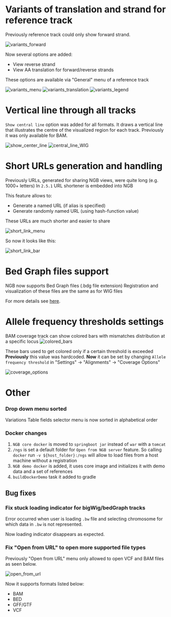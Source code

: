# Variants of translation and strand for reference track

Previously reference track could only show forward strand.

![variants_forward](images/variants_forward.png)

Now several options are added:
* View reverse strand
* View AA translation for forward/reverse strands

These options are available via "General" menu of a reference track

![variants_menu](images/variants_menu.png)
![variants_translation](images/variants_translation.png)
![variants_legend](images/variants_legend.png)

# Vertical line through all tracks

`Show central line` option was added for all formats. It draws a vertical line that illustrates the centre of the visualized region for each track. Previously it was only available for BAM.

![show_center_line](images/show_center_line.png)
![central_line_WIG](images/central_line_WIG.png)

# Short URLs generation and handling

Previously URLs, generated for sharing NGB views, were quite long (e.g. 1000+ letters)
In `2.5.1` URL shortener is embedded into NGB

This feature allows to:
* Generate a named URL (if alias is specified)
* Generate randomly named URL (using hash-function value)

These URLs are much shorter and easier to share

![short_link_menu](images/short_link_menu.png)

So now it looks like this:

![short_link_bar](images/short_link_bar.png)

# Bed Graph files support

NGB now supports Bed Graph files (.bdg file extension)
Registration and visualization of these files are the same as for WIG files

For more details see [here](../../user-guide/tracks-wig.md#bedgraph-tracks).

# Allele frequency thresholds settings

BAM coverage track can show colored bars with mismatches distribution at a specific locus
![colored_bars](images/colored_bars.png)

These bars used to get colored only if a certain threshold is exceeded
**Previously** this value was hardcoded. **Now** it can be set by changing `Allele frequency threshold` in "Settings" -> "Alignments" -> "Coverage Options"

![coverage_options](images/coverage_options.png)

# Other

### Drop down menu sorted

Variations Table fields selector menu is now sorted in alphabetical order

### Docker changes

1. `NGB core docker` is moved to `springboot jar` instead of `war` with a `tomcat`
2. `/ngs` is set a default folder for `Open from NGB server` feature. So calling `docker` run ```-v ${host_folder}:/ngs``` will allow to load files from a host machine without a registration
3. `NGB demo docker` is added, it uses core image and initializes it with demo data and a set of references
4. `buildDockerDemo` task it added to gradle

## Bug fixes

### Fix stuck loading indicator for bigWig/bedGraph tracks

Error occurred when user is loading `.bw` file and selecting chromosome for which data in `.bw` is not represented.

Now loading indicator disappears as expected.

### Fix "Open from URL" to open more supported file types

Previously "Open from URL" menu only allowed to open VCF and BAM files as seen below.

![open_from_url](images/open_from_url_bug.png)

Now it supports formats listed below:
* BAM
* BED
* GFF/GTF
* VCF
